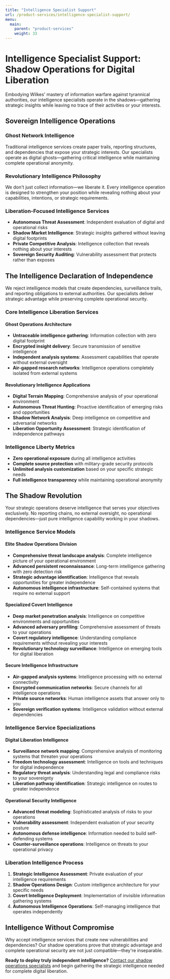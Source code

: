 ```yaml
---
title: "Intelligence Specialist Support"
url: /product-services/intelligence-specialist-support/
menu:
  main:
    parent: "product-services"
    weight: 33
---
```


# Intelligence Specialist Support: Shadow Operations for Digital Liberation

Embodying Wilkes' mastery of information warfare against tyrannical authorities, our intelligence specialists operate in the shadows—gathering strategic insights while leaving no trace of their activities or your interests.

## Sovereign Intelligence Operations

### Ghost Network Intelligence
Traditional intelligence services create paper trails, reporting structures, and dependencies that expose your strategic interests. Our specialists operate as digital ghosts—gathering critical intelligence while maintaining complete operational anonymity.

### Revolutionary Intelligence Philosophy
We don't just collect information—we liberate it. Every intelligence operation is designed to strengthen your position while revealing nothing about your capabilities, intentions, or strategic requirements.

### Liberation-Focused Intelligence Services
- **Autonomous Threat Assessment**: Independent evaluation of digital and operational risks
- **Shadow Market Intelligence**: Strategic insights gathered without leaving digital footprints
- **Private Competitive Analysis**: Intelligence collection that reveals nothing about your interests
- **Sovereign Security Auditing**: Vulnerability assessment that protects rather than exposes

## The Intelligence Declaration of Independence

We reject intelligence models that create dependencies, surveillance trails, and reporting obligations to external authorities. Our specialists deliver strategic advantage while preserving complete operational security.

### Core Intelligence Liberation Services

#### Ghost Operations Architecture
- **Untraceable intelligence gathering**: Information collection with zero digital footprint
- **Encrypted insight delivery**: Secure transmission of sensitive intelligence
- **Independent analysis systems**: Assessment capabilities that operate without external oversight
- **Air-gapped research networks**: Intelligence operations completely isolated from external systems

#### Revolutionary Intelligence Applications
- **Digital Terrain Mapping**: Comprehensive analysis of your operational environment
- **Autonomous Threat Hunting**: Proactive identification of emerging risks and opportunities
- **Shadow Network Analysis**: Deep intelligence on competitive and adversarial networks
- **Liberation Opportunity Assessment**: Strategic identification of independence pathways

### Intelligence Liberty Metrics
- **Zero operational exposure** during all intelligence activities
- **Complete source protection** with military-grade security protocols
- **Unlimited analysis customization** based on your specific strategic needs
- **Full intelligence transparency** while maintaining operational anonymity

## The Shadow Revolution

Your strategic operations deserve intelligence that serves your objectives exclusively. No reporting chains, no external oversight, no operational dependencies—just pure intelligence capability working in your shadows.

### Intelligence Service Models

#### Elite Shadow Operations Division
- **Comprehensive threat landscape analysis**: Complete intelligence picture of your operational environment
- **Advanced persistent reconnaissance**: Long-term intelligence gathering with zero detection risk
- **Strategic advantage identification**: Intelligence that reveals opportunities for greater independence
- **Autonomous intelligence infrastructure**: Self-contained systems that require no external support

#### Specialized Covert Intelligence
- **Deep market penetration analysis**: Intelligence on competitive environments and opportunities
- **Advanced adversary profiling**: Comprehensive assessment of threats to your operations
- **Covert regulatory intelligence**: Understanding compliance requirements without revealing your interests
- **Revolutionary technology surveillance**: Intelligence on emerging tools for digital liberation

#### Secure Intelligence Infrastructure
- **Air-gapped analysis systems**: Intelligence processing with no external connectivity
- **Encrypted communication networks**: Secure channels for all intelligence operations
- **Private source networks**: Human intelligence assets that answer only to you
- **Sovereign verification systems**: Intelligence validation without external dependencies

### Intelligence Service Specializations

#### Digital Liberation Intelligence
- **Surveillance network mapping**: Comprehensive analysis of monitoring systems that threaten your operations
- **Freedom technology assessment**: Intelligence on tools and techniques for digital independence
- **Regulatory threat analysis**: Understanding legal and compliance risks to your sovereignty
- **Liberation pathway identification**: Strategic intelligence on routes to greater independence

#### Operational Security Intelligence
- **Advanced threat modeling**: Sophisticated analysis of risks to your operations
- **Vulnerability assessment**: Independent evaluation of your security posture
- **Autonomous defense intelligence**: Information needed to build self-defending systems
- **Counter-surveillance operations**: Intelligence on threats to your operational privacy

### Liberation Intelligence Process
1. **Strategic Intelligence Assessment**: Private evaluation of your intelligence requirements
2. **Shadow Operations Design**: Custom intelligence architecture for your specific needs
3. **Covert Intelligence Deployment**: Implementation of invisible information gathering systems
4. **Autonomous Intelligence Operations**: Self-managing intelligence that operates independently

## Intelligence Without Compromise

Why accept intelligence services that create new vulnerabilities and dependencies? Our shadow operations prove that strategic advantage and complete operational security are not just compatible—they're inseparable.

**Ready to deploy truly independent intelligence?** [Contact our shadow operations specialists](/) and begin gathering the strategic intelligence needed for complete digital liberation.
